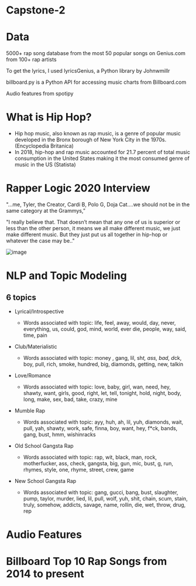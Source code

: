 # Capstone-2
# Data
5000+ rap song database from the most 50 popular songs on Genius.com from 100+ rap artists

  To get the lyrics, I used lyricsGenius, a Python library by Johnwmillr
  
  billboard.py is a Python API for accessing music charts from Billboard.com
  
  Audio features from spotipy 
  
# What is Hip Hop?

* Hip hop music, also known as rap music, is a genre of popular music developed in the Bronx borough of New York City in the 1970s. (Encyclopedia Britanica)
* In 2018, hip-hop and rap music accounted for 21.7 percent of total music consumption in the United States making it the most consumed genre of music in the US (Statista)


# Rapper Logic 2020 Interview

"...me, Tyler, the Creator, Cardi B, Polo G, Doja Cat….we should not be in the same category at the Grammys,” 

"I really believe that. That doesn’t mean that any one of us is superior or less than the other person, it means we all make different music, we just make different music. But they just put us all together in hip-hop or whatever the case may be.."

![image](https://www.digitaltveurope.com/files/2020/07/Logic-768x576.jpg)


# NLP and Topic Modeling

## 6 topics
- Lyrical/Introspective
  - Words associated with topic: life, feel, away, would, day, never, everything, us, could, god, mind, world, ever die, people, way, said, time, pain

- Club/Materialistic
  - Words associated with topic: money , gang, lil, sh*t, ass, bad, d*ck, boy, pull, rich, smoke, hundred, big, diamonds, getting, new, talkin
  
- Love/Romance
  - Words associated with topic: love, baby, girl, wan, need, hey, shawty, want, girls, good, right, let, tell, tonight, hold, night, body, long, make, sex, bad, take, crazy, mine
  
- Mumble Rap
  - Words associated with topic: ayy, huh, ah, lil, yuh, diamonds, wait, pull, yah, shawty, work, safe, finna, boy, want, hey, f*ck, bands, gang, bust, hmm, wishinracks
  
- Old School Gangsta Rap
  - Words associated with topic: rap, wit, black, man, rock, motherfucker, ass, check, gangsta, big, gun, mic, bust, g, run, rhymes, style, one, rhyme, street, crew, game
  
- New School Gangsta Rap
  - Words associated with topic: gang, gucci, bang, bust, slaughter, pump, taylor, murder, lied, lil, pull, wolf, yuh, shit, chain, scum, stain, truly, somehow, addicts, savage, name, rollin, die, wet, throw, drug, rep


# Audio Features


# Billboard Top 10 Rap Songs from 2014 to present



